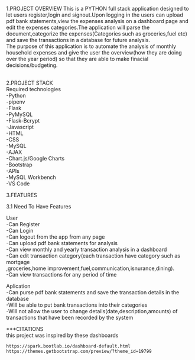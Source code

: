 1.PROJECT OVERVIEW
	This is a PYTHON full stack application designed to let users register,login
	and signout.Upon logging in the users can upload pdf bank statements,view the 
	expenses analysis on a dashboard page and edit the expenses categories.The application 
	will parse the document,categorize the expenses(Categories such as groceries,fuel etc)
  	and save the transactions in a database for future analysis.
	<br />
	The purpose of this application 
	is to automate the analysis of monthly household expenses 
 	and give the user the overview(how they are doing over the year period) so that they
	are able to make finacial decisions/budgeting. 

<br />
2.PROJECT STACK <br />
	Required technologies <br />
	-Python <br />
	-pipenv <br />
	-Flask <br />
	-PyMySQL <br />
	-Flask-Bcrypt <br />
	-Javascript <br />
	-HTML <br />
	-CSS <br />
	-MySQL <br />
	-AJAX <br />
	-Chart.js/Google Charts  <br />
	-Bootstrap <br />
	-APIs <br />
	-MySQL Workbench <br />
	-VS Code <br />
	

3.FEATURES <br />

3.1 Need To Have Features <br />

  User <br />
	-Can Register  <br />
	-Can Login <br />
	-Can logout from the app from any page <br />
	-Can upload pdf bank statements for analysis <br />
	-Can view monthly and yearly transaction analysis in a dashboard <br />
	-Can edit transaction category(each transaction have category such as mortgage <br />
	,groceries,home improvement,fuel,communication,isnurance,dining). <br />
	-Can view transactions for any period of time <br />


  Aplication <br />
	-Can purse pdf bank statements and save the transaction details in the database <br />
	-Will be able to put bank transactions into their categories <br />
	-Will not allow the user to change details(date,description,amounts) of transactions that have been recorded by the system  <br />

***CITATIONS <br />
this project was inspired by these dashboards <br />
	
	https://spark.bootlab.io/dashboard-default.html
	https://themes.getbootstrap.com/preview/?theme_id=19799
	
